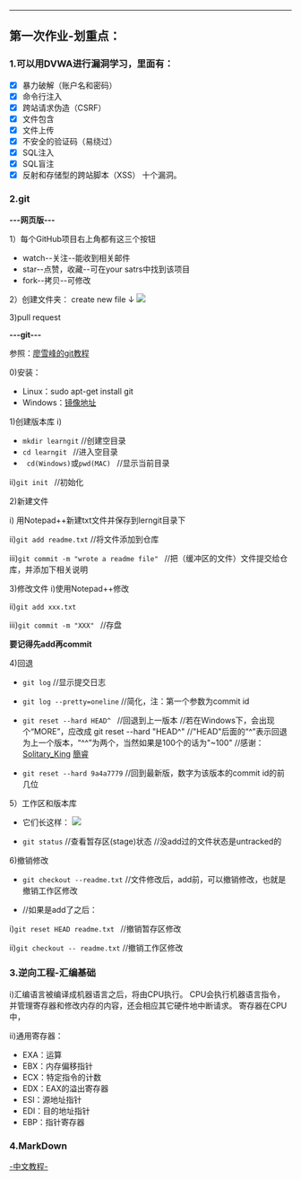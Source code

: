 ------------------------------------------------
## 第一次作业-划重点：

### 1.可以用DVWA进行漏洞学习，里面有：
- [x] 暴力破解（账户名和密码）
- [x] 命令行注入
- [x] 跨站请求伪造（CSRF）
- [x] 文件包含
- [x] 文件上传
- [x] 不安全的验证码（易绕过）
- [x] SQL注入
- [x] SQL盲注
- [x] 反射和存储型的跨站脚本（XSS）
十个漏洞。

### 2.git

**---网页版---**

1）每个GitHub项目右上角都有这三个按钮
- watch--关注--能收到相关邮件
- star--点赞，收藏--可在your satrs中找到该项目
- fork--拷贝--可修改

2）创建文件夹：
create new file
           ↓
![](http://i.stack.imgur.com/n3Wg3.gif)

3)pull request

**---git---**

参照：[廖雪峰的git教程](https://www.liaoxuefeng.com/wiki/0013739516305929606dd18361248578c67b8067c8c017b000)

0)安装：
- Linux：sudo apt-get install git
- Windows：[镜像地址](https://git-for-windows.github.io/)

1)创建版本库
i) 
-  `mkdir learngit`         //创建空目录
-  `cd learngit `            //进入空目录
- ` cd(Windows)`或`pwd(MAC) `              //显示当前目录

ii)`git init `            //初始化

2)新建文件

i) 用Notepad++新建txt文件并保存到lerngit目录下

ii)`git add readme.txt`    //将文件添加到仓库

iii)`git commit -m "wrote a readme file" `  //把（缓冲区的文件）文件提交给仓库，并添加下相关说明

3)修改文件
i)使用Notepad++修改

ii)`git add xxx.txt`

iii)`git commit -m "XXX" `  //存盘

**要记得先add再commit**

4)回退

- `git log`      //显示提交日志
- `git log --pretty=oneline`       //简化，注：第一个参数为commit id

- `git reset --hard HEAD^ `   //回退到上一版本
//若在Windows下，会出现个“MORE”，应改成 git reset --hard "HEAD^"
//"HEAD"后面的“^”表示回退为上一个版本，“^^”为两个，当然如果是100个的话为"~100"
 //感谢：[Solitary_King](http://blog.csdn.net/Solitary_King/article/details/73739636)   [簡睿](http://jdev.tw/blog/4239/git-rest-hard-head-in-windows-cmd-exe)
- `git reset --hard 9a4a7779`  //回到最新版，数字为该版本的commit id的前几位

5）工作区和版本库
- 它们长这样：
![](https://cdn.webxueyuan.com/cdn/files/attachments/001384907702917346729e9afbf4127b6dfbae9207af016000/0)

- `git status`    //查看暂存区(stage)状态
//没add过的文件状态是untracked的

6)撤销修改

- `git checkout --readme.txt`   //文件修改后，add前，可以撤销修改，也就是撤销工作区修改

- //如果是add了之后：

i)`git reset HEAD readme.txt ` //撤销暂存区修改

ii)`git checkout -- readme.txt`  //撤销工作区修改



### 3.逆向工程-汇编基础

i)汇编语言被编译成机器语言之后，将由CPU执行。
CPU会执行机器语言指令，并管理寄存器和修改内存的内容，还会相应其它硬件地中断请求。
寄存器在CPU中，

ii)通用寄存器：
- EXA：运算
- EBX：内存偏移指针
- ECX：特定指令的计数
- EDX：EAX的溢出寄存器
- ESI：源地址指针
- EDI：目的地址指针
- EBP：指针寄存器

### 4.MarkDown
[-中文教程-](http://www.jianshu.com/p/q81RER)

